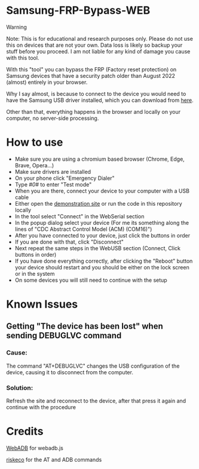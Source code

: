 # Samsung-FRP-Bypass-WEB
> [!WARNING]  
> Note: This is for educational and research purposes only. Please do not use this on devices that are not your own. Data loss is likely so backup your stuff before you proceed. I am not liable for any kind of damage you cause with this tool.

With this "tool" you can bypass the FRP (Factory reset protection) on Samsung devices that have a security patch older than August 2022 (almost) entirely in your browser.

Why I say almost, is because to connect to the device you would need to have the Samsung USB driver installed, which you can download from [here](https://developer.samsung.com/android-usb-driver).

Other than that, everything happens in the browser and locally on your computer, no server-side processing.

# How to use

- Make sure you are using a chromium based browser (Chrome, Edge, Brave, Opera...)
- Make sure drivers are installed
- On your phone click "Emergency Dialer"
- Type *#0*# to enter "Test mode"
- When you are there, connect your device to your computer with a USB cable
- Either open the [demonstration site](https://serial.rf.gd/frp/) or run the code in this repository locally
- In the tool select "Connect" in the WebSerial section
- In the popup dialog select your device (For me its something along the lines of "CDC Abstract Control Model (ACM) (COM16)")
- After you have connected to your device, just click the buttons in order
- If you are done with that, click "Disconnect"
- Next repeat the same steps in the WebUSB section (Connect, Click buttons in order)
- If you have done everything correctly, after clicking the "Reboot" button your device should restart and you should be either on the lock screen or in the system
- On some devices you will still need to continue with the setup


# Known Issues

## Getting "The device has been lost" when sending DEBUGLVC command

### Cause:
The command "AT+DEBUGLVC" changes the USB configuration of the device, causing it to disconnect from the computer.

### Solution:
Refresh the site and reconnect to the device, after that press it again and continue with the procedure

# Credits

[WebADB](https://github.com/webadb/webadb.js/) for webadb.js 

[riskeco](https://github.com/riskeco/Samsung-FRP-Bypass) for the AT and ADB commands 
